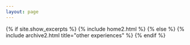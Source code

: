 ```yaml
---
layout: page
---
```


{% if site.show_excerpts %}
  {% include home2.html %}
{% else %}
  {% include archive2.html title="other experiences" %}
{% endif %}
